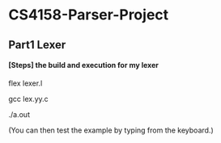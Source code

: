 # CS4158-Parser-Project

## Part1 Lexer
#### [Steps] the build and execution for my lexer

flex lexer.l

gcc lex.yy.c

./a.out

(You can then test the example by typing from the keyboard.)
